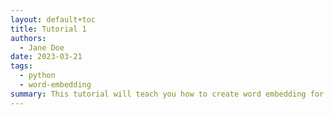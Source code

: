 ```yaml
---
layout: default+toc
title: Tutorial 1
authors:
  - Jane Doe
date: 2023-03-21
tags:
  - python
  - word-embedding
summary: This tutorial will teach you how to create word embedding for cuneiform texts in python.
---
```


